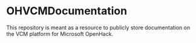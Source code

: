 # OHVCMDocumentation
This repository is meant as a resource to publicly store documentation on the VCM platform for Microsoft OpenHack.
